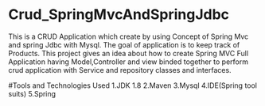 # Crud_SpringMvcAndSpringJdbc

This is a CRUD Application which create by using Concept of Spring Mvc and spring Jdbc with Mysql.
The goal of application is to keep track of Products.
This project gives an idea about how to create Spring MVC Full Application having Model,Controller and view
binded together to perform crud application with Service and repository classes and interfaces.

#Tools and Technologies Used
1.JDK 1.8
2.Maven
3.Mysql 
4.IDE(Spring tool suits)
5.Spring 

